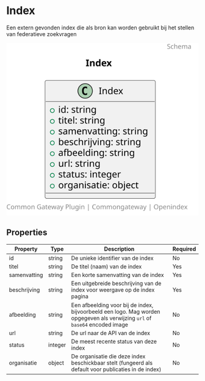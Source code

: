 # Index

Een extern gevonden index die als bron kan worden gebruikt bij het stellen van federatieve zoekvragen

![Class Diagram](https://github.com/CommonGateway/OpenIndex/blob/main/docs/schema/index.svg)

## Properties

| Property | Type | Description | Required |
|----------|------|-------------|----------|
| id | string | De unieke identifier van de index | No |
| titel | string | De titel (naam) van de index | Yes |
| samenvatting | string | Een korte samenvatting van de index | Yes |
| beschrijving | string | Een uitgebreide beschrijving van de index voor weergave op de index pagina | Yes |
| afbeelding | string | Een afbeelding voor bij de index, bijvoorbeeld een logo. Mag worden opgegeven als verwijzing `url` of `base64` encoded image | No |
| url | string | De url naar de API van de index | No |
| status | integer | De meest recente status van deze index | No |
| organisatie | object | De organisatie die deze index beschickbaar stelt (fungeerd als default voor publicaties in de index) | No |
